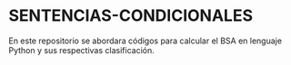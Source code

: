 # SENTENCIAS-CONDICIONALES
En este repositorio se abordara códigos para calcular el BSA en lenguaje Python y sus respectivas clasificación.
